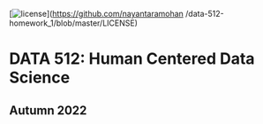 [![license](https://img.shields.io/github/license/DAVFoundation/captain-n3m0.svg?style=flat-square)](https://github.com/nayantaramohan
/data-512-homework_1/blob/master/LICENSE)

# DATA 512: Human Centered Data Science
## Autumn 2022
